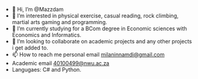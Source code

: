 - 👋 Hi, I’m @Mazzdam
- 👀 I’m interested in physical exercise, casual reading, rock climbing, martial arts gaming and programming.
- 🌱 I’m currently studying for a BCom degree in Economic sciences with Economics and Informatics.
- 💞️ I’m looking to collaborate on academic projects and any other projects i get added to.
- 📫 How to reach me personal email milaninnamdi@gmail.com
- Academic email 40100499@nwu.ac.za
- Langugaes: C# and Python.

<!---
Mazzdam/Mazzdam is a ✨ special ✨ repository because its `README.md` (this file) appears on your GitHub profile.
You can click the Preview link to take a look at your changes.
--->
